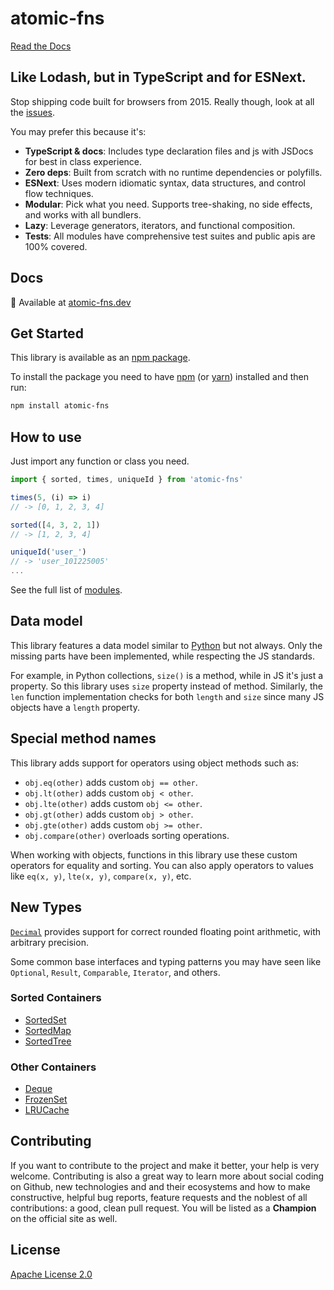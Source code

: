 # atomic-fns

[Read the Docs](https://atomic-fns.dev)

## Like Lodash, but in TypeScript and for ESNext.

Stop shipping code built for browsers from 2015. Really though, look at all the [issues](https://github.com/lodash/lodash/issues/2930).

You may prefer this because it's:

* **TypeScript & docs**: Includes type declaration files and js with JSDocs for best in class experience.
* **Zero deps**: Built from scratch with no runtime dependencies or polyfills.
* **ESNext**: Uses modern idiomatic syntax, data structures, and control flow techniques.
* **Modular**: Pick what you need. Supports tree-shaking, no side effects, and works with all bundlers.
* **Lazy**: Leverage generators, iterators, and functional composition.
* **Tests**: All modules have comprehensive test suites and public apis are 100% covered.

## Docs

📖 Available at [atomic-fns.dev](https://atomic-fns.dev)

## Get Started

This library is available as an [npm package](https://www.npmjs.com/package/atomic-fns).

To install the package you need to have [npm](https://www.npmjs.com/get-npm) (or [yarn](https://yarnpkg.com/getting-started/install)) installed and then run:

```bash
npm install atomic-fns
```

## How to use

Just import any function or class you need.

```js
import { sorted, times, uniqueId } from 'atomic-fns'

times(5, (i) => i)
// -> [0, 1, 2, 3, 4]

sorted([4, 3, 2, 1])
// -> [1, 2, 3, 4]

uniqueId('user_')
// -> 'user_101225005'
...
```

See the full list of [modules](https://atomic-fns.dev/modules.html).

## Data model
This library features a data model similar to [Python](https://docs.python.org/3/reference/datamodel.html#special-method-names) but not always. Only the missing parts have been implemented, while respecting the JS standards.

For example, in Python collections, `size()` is a method, while in JS it's just a property. So this library uses `size` property instead of method. Similarly, the `len` function implementation checks for both `length` and `size` since many JS objects have a `length` property.

## Special method names
This library adds support for operators using object methods such as:
  - `obj.eq(other)`  adds custom `obj == other`.
  - `obj.lt(other)`  adds custom `obj < other`.
  - `obj.lte(other)`  adds custom `obj <= other`.
  - `obj.gt(other)`  adds custom `obj > other`.
  - `obj.gte(other)`  adds custom `obj >= other`.
  - `obj.compare(other)`  overloads sorting operations.

When working with objects, functions in this library use these custom operators for equality and sorting. You can also apply operators to values like `eq(x, y)`, `lte(x, y)`, `compare(x, y)`, etc.

## New Types

[`Decimal`](https://atomic-fns.dev/classes/decimal.Decimal.html) provides support for correct rounded floating point arithmetic, with arbitrary precision.

Some common base interfaces and typing patterns you may have seen like `Optional`, `Result`, `Comparable`, `Iterator`, and others.

### Sorted Containers
  - [SortedSet](https://atomic-fns.dev/classes/collections.SortedSet.html)
  - [SortedMap](https://atomic-fns.dev/classes/collections.SortedMap.html)
  - [SortedTree](https://atomic-fns.dev/classes/collections.SortedTree.html)

### Other Containers
  - [Deque](https://atomic-fns.dev/classes/collections.Deque.html)
  - [FrozenSet](https://atomic-fns.dev/classes/collections.FrozenSet.html)
  - [LRUCache](https://atomic-fns.dev/classes/collections.LRUCache.html)


## Contributing
If you want to contribute to the project and make it better, your help is very welcome. Contributing is also a great way to learn more about social coding on Github, new technologies and and their ecosystems and how to make constructive, helpful bug reports, feature requests and the noblest of all contributions: a good, clean pull request. You will be listed as a **Champion** on the official site as well.


## License

[Apache License 2.0](http://www.apache.org/licenses/LICENSE-2.0)
